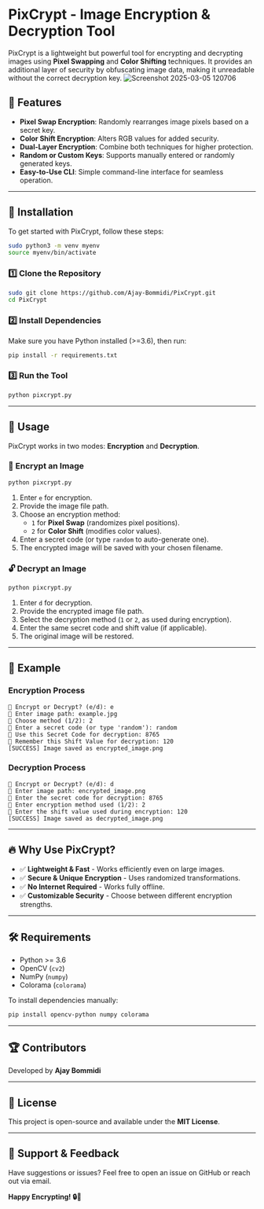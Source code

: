 # PixCrypt - Image Encryption & Decryption Tool

PixCrypt is a lightweight but powerful tool for encrypting and decrypting images using **Pixel Swapping** and **Color Shifting** techniques. It provides an additional layer of security by obfuscating image data, making it unreadable without the correct decryption key.
![Screenshot 2025-03-05 120706](https://github.com/user-attachments/assets/22c7746f-bec4-47ff-b8a3-e8530e4fe91c)


## 🚀 Features
- **Pixel Swap Encryption**: Randomly rearranges image pixels based on a secret key.
- **Color Shift Encryption**: Alters RGB values for added security.
- **Dual-Layer Encryption**: Combine both techniques for higher protection.
- **Random or Custom Keys**: Supports manually entered or randomly generated keys.
- **Easy-to-Use CLI**: Simple command-line interface for seamless operation.

---
## 🔧 Installation
To get started with PixCrypt, follow these steps:
```bash
sudo python3 -m venv myenv
source myenv/bin/activate
```

### 1️⃣ Clone the Repository
```bash
sudo git clone https://github.com/Ajay-Bommidi/PixCrypt.git
cd PixCrypt
```

### 2️⃣ Install Dependencies
Make sure you have Python installed (>=3.6), then run:
```bash
pip install -r requirements.txt
```

### 3️⃣ Run the Tool
```bash
python pixcrypt.py
```

---
## 🎯 Usage
PixCrypt works in two modes: **Encryption** and **Decryption**.

### 🔐 Encrypt an Image
```bash
python pixcrypt.py
```
1. Enter `e` for encryption.
2. Provide the image file path.
3. Choose an encryption method:
   - `1` for **Pixel Swap** (randomizes pixel positions).
   - `2` for **Color Shift** (modifies color values).
4. Enter a secret code (or type `random` to auto-generate one).
5. The encrypted image will be saved with your chosen filename.

### 🔓 Decrypt an Image
```bash
python pixcrypt.py
```
1. Enter `d` for decryption.
2. Provide the encrypted image file path.
3. Select the decryption method (`1` or `2`, as used during encryption).
4. Enter the same secret code and shift value (if applicable).
5. The original image will be restored.

---
## 📌 Example
### Encryption Process
```
🔹 Encrypt or Decrypt? (e/d): e
🔹 Enter image path: example.jpg
🔹 Choose method (1/2): 2
🔹 Enter a secret code (or type 'random'): random
🔐 Use this Secret Code for decryption: 8765
🔹 Remember this Shift Value for decryption: 120
[SUCCESS] Image saved as encrypted_image.png
```

### Decryption Process
```
🔹 Encrypt or Decrypt? (e/d): d
🔹 Enter image path: encrypted_image.png
🔹 Enter the secret code for decryption: 8765
🔹 Enter encryption method used (1/2): 2
🔹 Enter the shift value used during encryption: 120
[SUCCESS] Image saved as decrypted_image.png
```

---
## 🔥 Why Use PixCrypt?
- ✅ **Lightweight & Fast** - Works efficiently even on large images.
- ✅ **Secure & Unique Encryption** - Uses randomized transformations.
- ✅ **No Internet Required** - Works fully offline.
- ✅ **Customizable Security** - Choose between different encryption strengths.

---
## 🛠️ Requirements
- Python >= 3.6
- OpenCV (`cv2`)
- NumPy (`numpy`)
- Colorama (`colorama`)

To install dependencies manually:
```bash
pip install opencv-python numpy colorama
```

---
## 🏆 Contributors
Developed by **Ajay Bommidi**

---
## 📜 License
This project is open-source and available under the **MIT License**.

---
## 💬 Support & Feedback
Have suggestions or issues? Feel free to open an issue on GitHub or reach out via email.

**Happy Encrypting! 🔒🚀**

